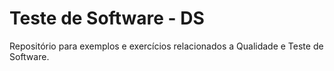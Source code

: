 # Teste de Software - DS
Repositório para exemplos e exercícios relacionados a Qualidade e Teste de Software.
